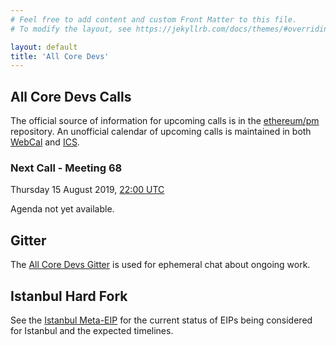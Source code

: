 ```yaml
---
# Feel free to add content and custom Front Matter to this file.
# To modify the layout, see https://jekyllrb.com/docs/themes/#overriding-theme-defaults

layout: default
title: 'All Core Devs'
---
```

## All Core Devs Calls

The official source of information for upcoming calls is in the [ethereum/pm](https://github.com/ethereum/pm/issues) repository. An unofficial calendar of upcoming calls is maintained in both [WebCal](webcal://p68-caldav.icloud.com/published/2/OTQ3NzAyNjA5NDc3MDI2MHA5kSiJc2Iif43fcX6Z6kg-p-S9kOebSLofVOm30LxqMPl8ciJZ8ElsCnF3S0SXcklvFALdnC1SDxtCMRrJ9d4) and [ICS](https://p68-caldav.icloud.com/published/2/OTQ3NzAyNjA5NDc3MDI2MHA5kSiJc2Iif43fcX6Z6kg-p-S9kOebSLofVOm30LxqMPl8ciJZ8ElsCnF3S0SXcklvFALdnC1SDxtCMRrJ9d4).

### Next Call - Meeting 68

Thursday 15 August 2019, [22:00 UTC](https://savvytime.com/converter/utc-to-germany-berlin-united-kingdom-london-ny-new-york-city-ca-san-francisco-china-shanghai-japan-tokyo-australia-sydney/10pm)

Agenda not yet available.

## Gitter

The [All Core Devs Gitter](https://gitter.im/ethereum/AllCoreDevs) is used for ephemeral chat about ongoing work.

## Istanbul Hard Fork

See the [Istanbul Meta-EIP](http://eips.ethereum.org/EIPS/eip-1679) for the current status of EIPs being considered for Istanbul and the expected timelines.